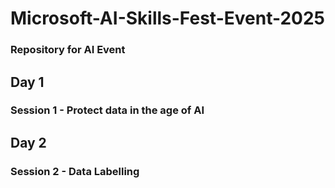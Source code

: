 # Microsoft-AI-Skills-Fest-Event-2025
###  Repository for AI Event

## Day 1
### Session 1 - Protect data in the age of AI


## Day 2
### Session 2 - Data Labelling

